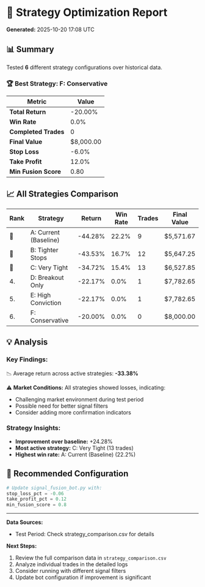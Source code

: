 # 🎯 Strategy Optimization Report

**Generated:** 2025-10-20 17:08 UTC

## 📊 Summary

Tested **6** different strategy configurations over historical data.

### 🏆 Best Strategy: F: Conservative

| Metric | Value |
|--------|-------|
| **Total Return** | -20.00% |
| **Win Rate** | 0.0% |
| **Completed Trades** | 0 |
| **Final Value** | $8,000.00 |
| **Stop Loss** | -6.0% |
| **Take Profit** | 12.0% |
| **Min Fusion Score** | 0.80 |

## 📈 All Strategies Comparison

| Rank | Strategy | Return | Win Rate | Trades | Final Value |
|------|----------|--------|----------|--------|-------------|
| 🥇 | A: Current (Baseline) | -44.28% | 22.2% | 9 | $5,571.67 |
| 🥈 | B: Tighter Stops | -43.53% | 16.7% | 12 | $5,647.25 |
| 🥉 | C: Very Tight | -34.72% | 15.4% | 13 | $6,527.85 |
| 4. | D: Breakout Only | -22.17% | 0.0% | 1 | $7,782.65 |
| 5. | E: High Conviction | -22.17% | 0.0% | 1 | $7,782.65 |
| 6. | F: Conservative | -20.00% | 0.0% | 0 | $8,000.00 |

## 💡 Analysis

### Key Findings:

📉 Average return across active strategies: **-33.38%**

⚠️ **Market Conditions:** All strategies showed losses, indicating:
- Challenging market environment during test period
- Possible need for better signal filters
- Consider adding more confirmation indicators


### Strategy Insights:

- **Improvement over baseline:** +24.28%
- **Most active strategy:** C: Very Tight (13 trades)
- **Highest win rate:** A: Current (Baseline) (22.2%)


## 🔧 Recommended Configuration

```python
# Update signal_fusion_bot.py with:
stop_loss_pct = -0.06
take_profit_pct = 0.12
min_fusion_score = 0.8
```

---

**Data Sources:**
- Test Period: Check strategy_comparison.csv for details

**Next Steps:**
1. Review the full comparison data in `strategy_comparison.csv`
2. Analyze individual trades in the detailed logs
3. Consider running with different signal filters
4. Update bot configuration if improvement is significant
